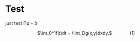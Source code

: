 # Test
just test $\prod {a+b}$
<center>$\int_0^1f(t)dt = \iint_Dg(x,y)dxdy.$&emsp;&emsp;&emsp;&emsp;(1)</center>    

